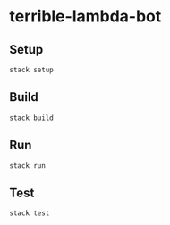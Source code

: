 # terrible-lambda-bot

## Setup

```shell
stack setup
```

## Build

```shell
stack build
```

## Run

```shell
stack run
```

## Test

```shell
stack test
```
